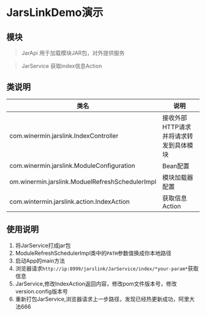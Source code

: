 # JarsLinkDemo演示

## 模块

> JarApi 用于加载模块JAR包，对外提供服务

> JarService 获取index信息Action


## 类说明

|类名|说明|
|-----|--------|
|com.winermin.jarslink.IndexController|接收外部HTTP请求并将请求转发到具体模块|
|com.winermin.jarslink.ModuleConfiguration|Bean配置|
|om.winermin.jarslink.ModuelRefreshSchedulerImpl|模块加载器配置|
|com.wintermin.jarslink.action.IndexAction|获取信息Action|


## 使用说明
1. 将JarService打成jar包
2. ModuleRefreshSchedulerImpl类中的`PATH`参数值换成你本地路径
3. 启动App的main方法
4. 浏览器请求`http://ip:8999/jarslink/JarService/index/*your-param*`获取信息
5. JarService,修改IndexAction返回内容，修改pom文件版本号，修改version.config版本号
6. 重新打包JarService,浏览器请求上一步路径，发现已经热更新成功，阿里大法666
